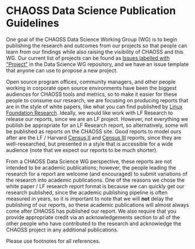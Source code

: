 # CHAOSS Data Science Publication Guidelines

One goal of the CHAOSS Data Science Working Group (WG) is to begin publishing the research and outcomes from our projects so that people can learn from our findings while also raising the visibility of CHAOSS and this WG. Our current list of projects can be found as [Issues labelled with "Project"](https://github.com/chaoss/wg-data-science/issues?q=is%3Aissue%20state%3Aopen%20label%3Aproject) in the Data Science WG repository, and we have an issue template that anyone can use to propose a new project.

Open source program offices, community managers, and other people working in corporate open source environments have been the biggest audiences for CHAOSS tools and metrics, so to make it easier for these people to consume our research, we are focusing on producing reports that are in the style of white papers, like what you can find published by [Linux Foundation Research](https://www.linuxfoundation.org/research). Ideally, we would like work with LF Research to release our reports, since we are an LF project. However, not everything we publish be appropriate for an LF Research report, so alternatively, some will be published as reports on the CHAOSS site. Good reports to model ours after are the LF / Harvard [Census II](https://www.linuxfoundation.org/hubfs/Research%20Reports/lfr_harvard_censusII_mar2022_042824b.pdf?hsLang=en) and [Census III](https://www.linuxfoundation.org/hubfs/LF%20Research/lfr_censusiii_120424a.pdf?hsLang=en) reports, since they are well-researched, but presented in a style that is accessible for a wide audience (note that we expect our reports to be much shorter). 

From a CHAOSS Data Science WG perspective, these reports are not intended to be academic publications; however, the people leading the research for a report are welcome (and encouraged) to submit variations of the research into academic publications. One of the reasons we chose the white paper / LF research report format is because we can quickly get our research published, since the academic publishing pipeline is often measured in years, so it is important to note that we will **not** delay the publishing of our reports, so these academic publications will almost always come after CHAOSS has published our report. We also require that you provide appropriate credit via an acknowledgements section to all of the other people who have contributed to the research and acknowledge the CHAOSS project in any additional publications.

Please use footnotes for all references.
